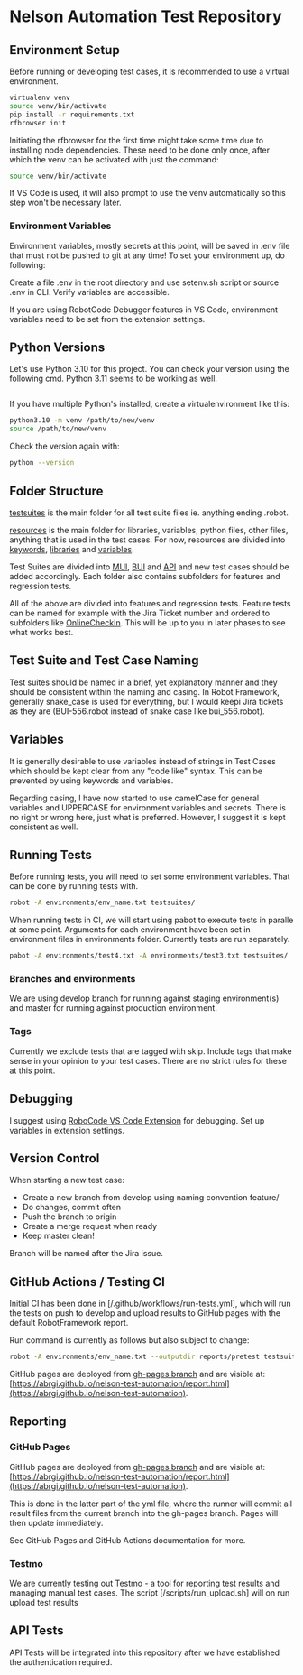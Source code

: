 # Nelson Automation Test Repository

## Environment Setup

Before running or developing test cases, it is recommended to use a virtual environment.

``` bash
virtualenv venv
source venv/bin/activate
pip install -r requirements.txt
rfbrowser init
```

Initiating the rfbrowser for the first time might take some time due to installing node dependencies. These need to be done only once, after which the venv can be activated with just the command:

``` bash
source venv/bin/activate
```

If VS Code is used, it will also prompt to use the venv automatically so this step won't be necessary later.

### Environment Variables

Environment variables, mostly secrets at this point, will be saved in .env file that must not be pushed to git at any time! To set your environment up, do following:

Create a file .env in the root directory and use setenv.sh script or source .env in CLI. Verify variables are accessible.

If you are using RobotCode Debugger features in VS Code, environment variables need to be set from the extension settings.

## Python Versions

Let's use Python 3.10 for this project. You can check your version using the following cmd. Python 3.11 seems to be working as well.

```python --version
```

If you have multiple Python's installed, create a virtualenvironment like this:

``` bash
python3.10 -m venv /path/to/new/venv
source /path/to/new/venv
```

Check the version again with:

``` bash
python --version
```

## Folder Structure

[testsuites](/testsuites/) is the main folder for all test suite files ie. anything ending .robot.

[resources](/resources/) is the main folder for libraries, variables, python files, other files, anything that is used in the test cases. For now, resources are divided into [keywords](/resources/keywords/), [libraries](/resources/libraries/) and [variables](/resources/variables/).

Test Suites are divided into [MUI](/testsuites/MUI/), [BUI](/testsuites/BUI/) and [API](/testsuites/API/) and new test cases should be added accordingly. Each folder also contains subfolders for features and regression tests.

All of the above are divided into features and regression tests. Feature tests can be named for example with the Jira Ticket number and ordered to subfolders like [OnlineCheckIn](/testsuites/MUI/feature/online_check_in/). This will be up to you in later phases to see what works best.

## Test Suite and Test Case Naming

Test suites should be named in a brief, yet explanatory manner and they should be consistent within the naming and casing. In Robot Framework, generally snake_case is used for everything, but I would keepi Jira tickets as they are (BUI-556.robot instead of snake case like bui_556.robot).

## Variables

It is generally desirable to use variables instead of strings in Test Cases which should be kept clear from any "code like" syntax. This can be prevented by using keywords and variables.

Regarding casing, I have now started to use camelCase for general variables and UPPERCASE for environment variables and secrets. There is no right or wrong here, just what is preferred. However, I suggest it is kept consistent as well.

## Running Tests

Before running tests, you will need to set some environment variables. That can be done by running tests with.

``` bash
robot -A environments/env_name.txt testsuites/
```

When running tests in CI, we will start using pabot to execute tests in paralle at some point. Arguments for each environment have been set in environment files in environments folder. Currently tests are run separately.

```bash
pabot -A environments/test4.txt -A environments/test3.txt testsuites/ 
```

### Branches and environments

We are using develop branch for running against staging environment(s) and master for running against production environment.

### Tags

Currently we exclude tests that are tagged with skip. Include tags that make sense in your opinion to your test cases. There are no strict rules for these at this point.

## Debugging

I suggest using [RoboCode VS Code Extension](https://github.com/d-biehl/robotcode) for debugging. Set up variables in extension settings.

## Version Control

When starting a new test case:

- Create a new branch from develop using naming convention feature/<Jira ticket id> <Description>
- Do changes, commit often
- Push the branch to origin
- Create a merge request when ready
- Keep master clean!

Branch will be named after the Jira issue.

## GitHub Actions / Testing CI

Initial CI has been done in [/.github/workflows/run-tests.yml], which will run the tests on push to develop and upload results to GitHub pages with the default RobotFramework report.

Run command is currently as follows but also subject to change:

```bash
robot -A environments/env_name.txt --outputdir reports/pretest testsuites/
```

GitHub pages are deployed from [gh-pages branch](https://github.com/ABRGI/nelson-test-automation/tree/gh-pages) and are visible at: 
[https://abrgi.github.io/nelson-test-automation/report.html](https://abrgi.github.io/nelson-test-automation).

## Reporting

### GitHub Pages
GitHub pages are deployed from [gh-pages branch](https://github.com/ABRGI/nelson-test-automation/tree/gh-pages) and are visible at: 
[https://abrgi.github.io/nelson-test-automation/report.html](https://abrgi.github.io/nelson-test-automation).

This is done in the latter part of the yml file, where the runner will commit all result files from the current branch into the gh-pages branch. Pages will then update immediately. 

See GitHub Pages and GitHub Actions documentation for more.

### Testmo

We are currently testing out Testmo - a tool for reporting test results and managing manual test cases. The script [/scripts/run_upload.sh] will on run upload test results 


## API Tests

API Tests will be integrated into this repository after we have established the authentication required.
